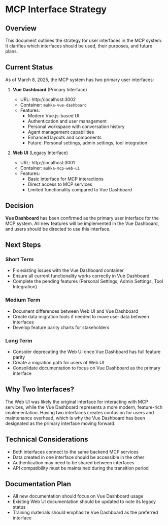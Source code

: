 # MCP Interface Strategy

## Overview
This document outlines the strategy for user interfaces in the MCP system. It clarifies which interfaces should be used, their purposes, and future plans.

## Current Status
As of March 8, 2025, the MCP system has two primary user interfaces:

1. **Vue Dashboard** (Primary Interface)
   - URL: http://localhost:3002
   - Container: `mukka-vue-dashboard`
   - Features:
     - Modern Vue.js-based UI
     - Authentication and user management
     - Personal workspace with conversation history
     - Agent management capabilities
     - Enhanced layouts and components
     - Future: Personal settings, admin settings, tool integration

2. **Web UI** (Legacy Interface)
   - URL: http://localhost:3001
   - Container: `mukka-mcp-web-ui`
   - Features:
     - Basic interface for MCP interactions
     - Direct access to MCP services
     - Limited functionality compared to Vue Dashboard

## Decision
**Vue Dashboard** has been confirmed as the primary user interface for the MCP system. All new features will be implemented in the Vue Dashboard, and users should be directed to use this interface.

## Next Steps

### Short Term
- Fix existing issues with the Vue Dashboard container
- Ensure all current functionality works correctly in Vue Dashboard
- Complete the pending features (Personal Settings, Admin Settings, Tool Integration)

### Medium Term
- Document differences between Web UI and Vue Dashboard
- Create data migration tools if needed to move user data between interfaces
- Develop feature parity charts for stakeholders

### Long Term
- Consider deprecating the Web UI once Vue Dashboard has full feature parity
- Create a migration path for users of Web UI
- Consolidate documentation to focus on Vue Dashboard as the primary interface

## Why Two Interfaces?
The Web UI was likely the original interface for interacting with MCP services, while the Vue Dashboard represents a more modern, feature-rich implementation. Having two interfaces creates confusion for users and maintenance overhead, which is why the Vue Dashboard has been designated as the primary interface moving forward.

## Technical Considerations
- Both interfaces connect to the same backend MCP services
- Data created in one interface should be accessible in the other
- Authentication may need to be shared between interfaces
- API compatibility must be maintained during the transition period

## Documentation Plan
- All new documentation should focus on Vue Dashboard usage
- Existing Web UI documentation should be updated to note its legacy status
- Training materials should emphasize Vue Dashboard as the preferred interface
